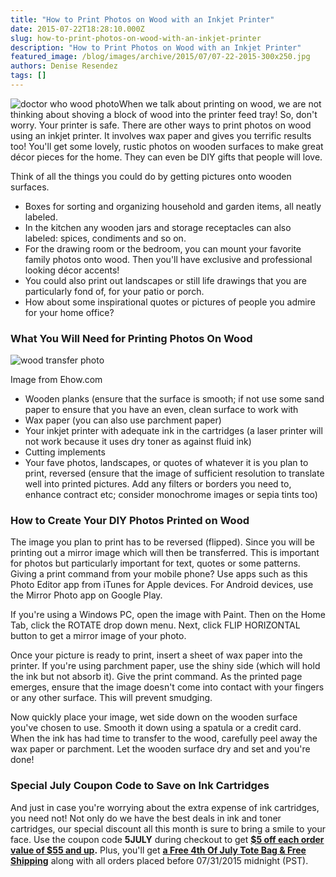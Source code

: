 ```yaml
---
title: "How to Print Photos on Wood with an Inkjet Printer"
date: 2015-07-22T18:28:10.000Z
slug: how-to-print-photos-on-wood-with-an-inkjet-printer
description: "How to Print Photos on Wood with an Inkjet Printer"
featured_image: /blog/images/archive/2015/07/07-22-2015-300x250.jpg
authors: Denise Resendez
tags: []
---
```


![doctor who wood photo](/blog/images/archive/2015/07/07-22-2015-300x250.jpg)When we talk about printing on wood, we are not thinking about shoving a block of wood into the printer feed tray! So, don't worry. Your printer is safe. There are other ways to print photos on wood using an inkjet printer. It involves wax paper and gives you terrific results too! You'll get some lovely, rustic photos on wooden surfaces to make great décor pieces for the home. They can even be DIY gifts that people will love.

Think of all the things you could do by getting pictures onto wooden surfaces.

* Boxes for sorting and organizing household and garden items, all neatly labeled.
* In the kitchen any wooden jars and storage receptacles can also labeled: spices, condiments and so on.
* For the drawing room or the bedroom, you can mount your favorite family photos onto wood. Then you'll have exclusive and professional looking décor accents!
* You could also print out landscapes or still life drawings that you are particularly fond of, for your patio or porch.
* How about some inspirational quotes or pictures of people you admire for your home office?

### **What You Will Need for Printing Photos On Wood** 

![wood transfer photo](/blog/images/archive/2015/07/01B5F9D3-E488-4061-B7E8-4AC42BFE1D14.jpg)

Image from Ehow.com

* Wooden planks (ensure that the surface is smooth; if not use some sand paper to ensure that you have an even, clean surface to work with
* Wax paper (you can also use parchment paper)
* Your inkjet printer with adequate ink in the cartridges (a laser printer will not work because it uses dry toner as against fluid ink)
* Cutting implements
* Your fave photos, landscapes, or quotes of whatever it is you plan to print, reversed (ensure that the image of sufficient resolution to translate well into printed pictures. Add any filters or borders you need to, enhance contract etc; consider monochrome images or sepia tints too)

### **How to Create Your DIY Photos Printed on Wood**

The image you plan to print has to be reversed (flipped). Since you will be printing out a mirror image which will then be transferred. This is important for photos but particularly important for text, quotes or some patterns. Giving a print command from your mobile phone? Use apps such as this Photo Editor app from iTunes for Apple devices. For Android devices, use the Mirror Photo app on Google Play.

If you're using a Windows PC, open the image with Paint. Then on the Home Tab, click the ROTATE drop down menu. Next, click FLIP HORIZONTAL button to get a mirror image of your photo.

Once your picture is ready to print, insert a sheet of wax paper into the printer. If you're using parchment paper, use the shiny side (which will hold the ink but not absorb it). Give the print command. As the printed page emerges, ensure that the image doesn't come into contact with your fingers or any other surface. This will prevent smudging.

Now quickly place your image, wet side down on the wooden surface you've chosen to use. Smooth it down using a spatula or a credit card. When the ink has had time to transfer to the wood, carefully peel away the wax paper or parchment. Let the wooden surface dry and set and you're done!

### **Special July Coupon Code to Save on Ink Cartridges**

And just in case you're worrying about the extra expense of ink cartridges, you need not! Not only do we have the best deals in ink and toner cartridges, our special discount all this month is sure to bring a smile to your face. Use the coupon code **5JULY** during checkout to get **[$5 off each order value of $55 and up](https://www.tomatoink.com).** Plus, you'll get **[a Free 4th Of July Tote Bag & Free Shippin](https://www.tomatoink.com)g** along with all orders placed before 07/31/2015 midnight (PST).